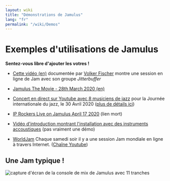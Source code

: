 ```yaml
---
layout: wiki
title: "Démonstrations de Jamulus"
lang: "fr"
permalink: "/wiki/Demos"
---
```



# Exemples d'utilisations de Jamulus

**Sentez-vous libre d'ajouter les votres !**


* [Cette vidéo (en)](https://youtube.com/watch?v=c8838jS2g3U) documentée par [Volker Fischer](https://sourceforge.net/u/corrados/profile/) montre une session en ligne de Jam avec son groupe _Jitterbuffer_

* [Jamulus The Movie - 28th March 2020 (en)](https://www.youtube.com/watch?v=2x-gwMmVK-s)

* [Concert en direct sur Youtube avec 8 musiciens de jazz](https://www.youtube.com/watch?v=MpSIYxZMHw8&t=3307s) pour la Journée internationale du jazz, le 30 Avril 2020 ([plus de détails ici](https://sourceforge.net/p/llcon/discussion/533517/thread/070485619d/#6b71)) 

* [IP Rockers Live on Jamulus April 17 2020](https://soundcloud.com/dematteoss/sets/ip-rockers-live-on-jamulus-april-17-2020) (lien mort)

* [Vidéo d'introduction montrant l'installation avec des instruments accoustiques](https://www.youtube.com/watch?v=lB4ZxDb9vnU) (pas vraiment une démo)

* [WorldJam](https://worldjam.vip/) Chaque samedi soir il y a une session Jam mondiale en ligne à travers Internet. ([Chaîne Youtube](https://www.youtube.com/channel/UC1xWIPrhqOpftDXbs99w2Xg))

## Une Jam typique !
![capture d'écran de la console de mix de Jamulus avec 11 tranches](https://user-images.githubusercontent.com/4561747/79686157-1f1c1380-8236-11ea-9fdb-8a791dd2713f.png)

